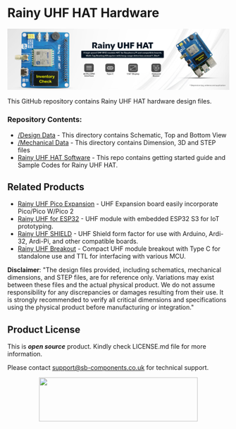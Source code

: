 # Rainy UHF HAT Hardware

<img src="https://github.com/sbcshop/Rainy_UHF_HAT_Software/blob/main/images/FeatureBanner_RainyUHF_HAT.jpg">

This GitHub repository contains Rainy UHF HAT hardware design files. 

### Repository Contents:
  - [/Design Data](https://github.com/sbcshop/Rainy_UHF_HAT_Hardware/tree/main/Design%20Data) - This directory contains Schematic, Top and Bottom View
  - [/Mechanical Data](https://github.com/sbcshop/Rainy_UHF_HAT_Hardware/tree/main/Mechanical%20Data) - This directory contains Dimension, 3D and STEP files
  - [Rainy UHF HAT Software](https://github.com/sbcshop/Rainy_UHF_HAT_Software) - This repo contains getting started guide and Sample Codes for Rainy UHF HAT.

## Related Products
   * [Rainy UHF Pico Expansion](https://shop.sb-components.co.uk/products/rainypi-uhf-based-on-pico-complete-kit) -  UHF Expansion board easily incorporate Pico/Pico W/Pico 2
   * [Rainy UHF for ESP32](https://shop.sb-components.co.uk/products/rainyfi-uhf-for-esp32-complete-board-kit) - UHF module with embedded ESP32 S3 for IoT prototyping.
   * [Rainy UHF SHIELD](https://shop.sb-components.co.uk/products/rainy-shield-for-arduino-board-complete-kit) - UHF Shield form factor for use with Arduino, Ardi-32, Ardi-Pi, and other compatible boards.
   * [Rainy UHF Breakout](https://shop.sb-components.co.uk/products/rainy-uhf-breakout-complete-kit) - Compact UHF module breakout with Type C for standalone use and TTL for interfacing with various MCU.

**Disclaimer**: "The design files provided, including schematics, mechanical dimensions, and STEP files, are for reference only. Variations may exist between these files and the actual physical product. We do not assume responsibility for any discrepancies or damages resulting from their use. It is strongly recommended to verify all critical dimensions and specifications using the physical product before manufacturing or integration."

## Product License

This is ***open source*** product. Kindly check LICENSE.md file for more information.

Please contact support@sb-components.co.uk for technical support.
<p align="center">
  <img width="360" height="100" src="https://cdn.shopify.com/s/files/1/1217/2104/files/Logo_sb_component_3.png?v=1666086771&width=300">
</p>
